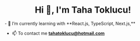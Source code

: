 <h1 align="center">Hi 👋, I'm Taha Toklucu!</h1>
- 🌱 I’m currently learning with **React.js, TypeScript, Next.js,**

- 📫 To contact me **tahatoklucu@hotmail.com**
